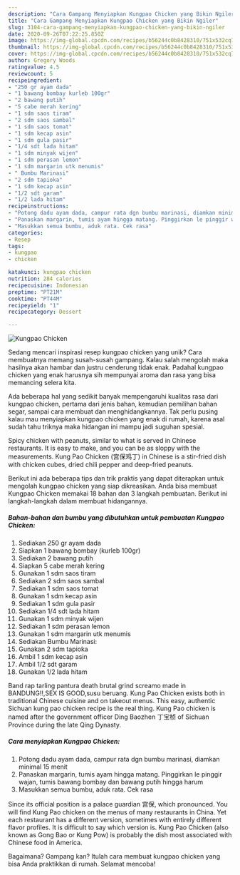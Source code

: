 ```yaml
---
description: "Cara Gampang Menyiapkan Kungpao Chicken yang Bikin Ngiler"
title: "Cara Gampang Menyiapkan Kungpao Chicken yang Bikin Ngiler"
slug: 3104-cara-gampang-menyiapkan-kungpao-chicken-yang-bikin-ngiler
date: 2020-09-26T07:22:25.850Z
image: https://img-global.cpcdn.com/recipes/b56244c0b8428310/751x532cq70/kungpao-chicken-foto-resep-utama.jpg
thumbnail: https://img-global.cpcdn.com/recipes/b56244c0b8428310/751x532cq70/kungpao-chicken-foto-resep-utama.jpg
cover: https://img-global.cpcdn.com/recipes/b56244c0b8428310/751x532cq70/kungpao-chicken-foto-resep-utama.jpg
author: Gregory Woods
ratingvalue: 4.5
reviewcount: 5
recipeingredient:
- "250 gr ayam dada"
- "1 bawang bombay kurleb 100gr"
- "2 bawang putih"
- "5 cabe merah kering"
- "1 sdm saos tiram"
- "2 sdm saos sambal"
- "1 sdm saos tomat"
- "1 sdm kecap asin"
- "1 sdm gula pasir"
- "1/4 sdt lada hitam"
- "1 sdm minyak wijen"
- "1 sdm perasan lemon"
- "1 sdm margarin utk menumis"
- " Bumbu Marinasi"
- "2 sdm tapioka"
- "1 sdm kecap asin"
- "1/2 sdt garam"
- "1/2 lada hitam"
recipeinstructions:
- "Potong dadu ayam dada, campur rata dgn bumbu marinasi, diamkan minimal 15 menit"
- "Panaskan margarin, tumis ayam hingga matang. Pinggirkan le pinggir wajan, tumis bawang bombay dan bawang putih hingga harum"
- "Masukkan semua bumbu, aduk rata. Cek rasa"
categories:
- Resep
tags:
- kungpao
- chicken

katakunci: kungpao chicken 
nutrition: 284 calories
recipecuisine: Indonesian
preptime: "PT21M"
cooktime: "PT44M"
recipeyield: "1"
recipecategory: Dessert

---
```



![Kungpao Chicken](https://img-global.cpcdn.com/recipes/b56244c0b8428310/751x532cq70/kungpao-chicken-foto-resep-utama.jpg)

Sedang mencari inspirasi resep kungpao chicken yang unik? Cara membuatnya memang susah-susah gampang. Kalau salah mengolah maka hasilnya akan hambar dan justru cenderung tidak enak. Padahal kungpao chicken yang enak harusnya sih mempunyai aroma dan rasa yang bisa memancing selera kita.

Ada beberapa hal yang sedikit banyak mempengaruhi kualitas rasa dari kungpao chicken, pertama dari jenis bahan, kemudian pemilihan bahan segar, sampai cara membuat dan menghidangkannya. Tak perlu pusing kalau mau menyiapkan kungpao chicken yang enak di rumah, karena asal sudah tahu triknya maka hidangan ini mampu jadi suguhan spesial.

Spicy chicken with peanuts, similar to what is served in Chinese restaurants. It is easy to make, and you can be as sloppy with the measurements. Kung Pao Chicken (宫保鸡丁) in Chinese is a stir-fried dish with chicken cubes, dried chili pepper and deep-fried peanuts.


Berikut ini ada beberapa tips dan trik praktis yang dapat diterapkan untuk mengolah kungpao chicken yang siap dikreasikan. Anda bisa membuat Kungpao Chicken memakai 18 bahan dan 3 langkah pembuatan. Berikut ini langkah-langkah dalam membuat hidangannya.

<!--inarticleads1-->

##### Bahan-bahan dan bumbu yang dibutuhkan untuk pembuatan Kungpao Chicken:

1. Sediakan 250 gr ayam dada
1. Siapkan 1 bawang bombay (kurleb 100gr)
1. Sediakan 2 bawang putih
1. Siapkan 5 cabe merah kering
1. Gunakan 1 sdm saos tiram
1. Sediakan 2 sdm saos sambal
1. Sediakan 1 sdm saos tomat
1. Gunakan 1 sdm kecap asin
1. Sediakan 1 sdm gula pasir
1. Sediakan 1/4 sdt lada hitam
1. Gunakan 1 sdm minyak wijen
1. Sediakan 1 sdm perasan lemon
1. Gunakan 1 sdm margarin utk menumis
1. Sediakan  Bumbu Marinasi:
1. Gunakan 2 sdm tapioka
1. Ambil 1 sdm kecap asin
1. Ambil 1/2 sdt garam
1. Gunakan 1/2 lada hitam


Band rap tarling pantura death brutal grind screamo made in BANDUNG!!,SEX IS GOOD,susu beruang. Kung Pao Chicken exists both in traditional Chinese cuisine and on takeout menus. This easy, authentic Sichuan kung pao chicken recipe is the real thing. Kung Pao chicken is named after the government officer Ding Baozhen 丁宝桢 of Sichuan Province during the late Qing Dynasty. 

<!--inarticleads2-->

##### Cara menyiapkan Kungpao Chicken:

1. Potong dadu ayam dada, campur rata dgn bumbu marinasi, diamkan minimal 15 menit
1. Panaskan margarin, tumis ayam hingga matang. Pinggirkan le pinggir wajan, tumis bawang bombay dan bawang putih hingga harum
1. Masukkan semua bumbu, aduk rata. Cek rasa


Since its official position is a palace guardian 宫保, which pronounced. You will find Kung Pao chicken on the menus of many restaurants in China. Yet each restaurant has a different version, sometimes with entirely different flavor profiles. It is difficult to say which version is. Kung Pao Chicken (also known as Gong Bao or Kung Pow) is probably the dish most associated with Chinese food in America. 

Bagaimana? Gampang kan? Itulah cara membuat kungpao chicken yang bisa Anda praktikkan di rumah. Selamat mencoba!
